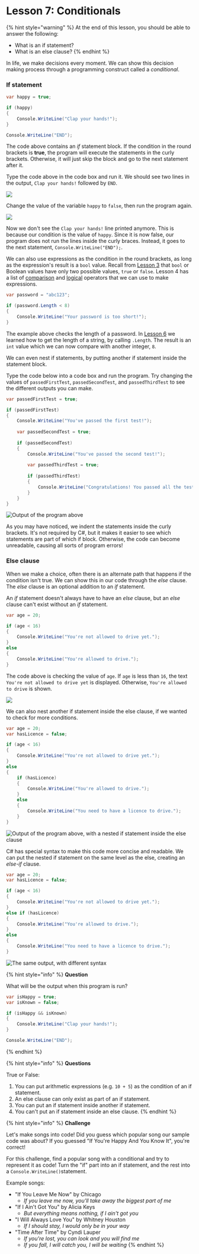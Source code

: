# Lesson 7: Conditionals

{% hint style="warning" %}
At the end of this lesson, you should be able to answer the following:

* What is an if statement?
* What is an else clause?
{% endhint %}

In life, we make decisions every moment. We can show this decision making process through a programming construct called a _conditional_.

### If statement

```csharp
var happy = true;

if (happy)
{
    Console.WriteLine("Clap your hands!");
}

Console.WriteLine("END");
```

The code above contains an _if_ statement block. If the condition in the round brackets is **true**, the program will execute the statements in the curly brackets. Otherwise, it will just skip the block and go to the next statement after it.

Type the code above in the code box and run it. We should see two lines in the output, `Clap your hands!` followed by `END`.

![](../.gitbook/assets/2021-07-13_0-39-44.png)

Change the value of the variable `happy` to `false`, then run the program again.

![](../.gitbook/assets/2021-07-13_0-40-20.png)

Now we don't see the `Clap your hands!` line printed anymore. This is because our condition is the value of `happy`. Since it is now false, our program does not run the lines inside the curly braces. Instead, it goes to the next statement, `Console.WriteLine("END");`.

We can also use expressions as the condition in the round brackets, as long as the expression's result is a `bool` value. Recall from [Lesson 3](lesson-3-data-types.md#boolean) that `bool` or Boolean values have only two possible values, `true` or `false`. Lesson 4 has a list of [comparison](lesson-4-operators.md#comparison-operators) and [logical](lesson-4-operators.md#logical-operators) operators that we can use to make expressions.

```csharp
var password = "abc123";

if (password.Length < 8)
{
    Console.WriteLine("Your password is too short!");
} 
```

The example above checks the length of a password. In [Lesson 6](lesson-6-strings.md) we learned how to get the length of a string, by calling `.Length`. The result is an `int` value which we can now compare with another integer, `8`.

We can even nest if statements, by putting another if statement inside the statement block.

Type the code below into a code box and run the program. Try changing the values of `passedFirstTest`, `passedSecondTest`, and `passedThirdTest` to see the different outputs you can make.

```csharp
var passedFirstTest = true;

if (passedFirstTest)
{
    Console.WriteLine("You've passed the first test!");
    
    var passedSecondTest = true;
    
    if (passedSecondTest)
    {
        Console.WriteLine("You've passed the second test!");
        
        var passedThirdTest = true;
        
        if (passedThirdTest)
        {
            Console.WriteLine("Congratulations! You passed all the tests!");
        }
    }
}
```

![Output of the program above](../.gitbook/assets/2021-07-13_0-41-10.png)

As you may have noticed, we indent the statements inside the curly brackets. It's not required by C\#, but it makes it easier to see which statements are part of which if block. Otherwise, the code can become unreadable, causing all sorts of program errors!

### Else clause

When we make a choice, often there is an alternate path that happens if the condition isn't true. We can show this in our code through the _else_ clause. The _else_ clause is an optional addition to an _if_ statement.

An _if_ statement doesn't always have to have an _else_ clause, but an _else_ clause can't exist without an _if_ statement.

```csharp
var age = 20;

if (age < 16)
{
    Console.WriteLine("You're not allowed to drive yet.");
}
else
{
    Console.WriteLine("You're allowed to drive.");
}
```

The code above is checking the value of `age`. If `age` is less than `16`, the text `You're not allowed to drive yet` is displayed. Otherwise, `You're allowed to drive` is shown.

![](../.gitbook/assets/2021-07-13_0-42-22.png)

We can also nest another if statement inside the else clause, if we wanted to check for more conditions.

```csharp
var age = 20;
var hasLicence = false;

if (age < 16)
{
    Console.WriteLine("You're not allowed to drive yet.");
}
else
{
    if (hasLicence)
    {
        Console.WriteLine("You're allowed to drive.");
    }
    else
    {
        Console.WriteLine("You need to have a licence to drive.");
    }    
}
```

![Output of the program above, with a nested if statement inside the else clause](../.gitbook/assets/2021-07-13_0-43-16.png)

C\# has special syntax to make this code more concise and readable. We can put the nested if statement on the same level as the else, creating an _else-if_ clause.

```csharp
var age = 20;
var hasLicence = false;

if (age < 16)
{
    Console.WriteLine("You're not allowed to drive yet.");
}
else if (hasLicence)
{
    Console.WriteLine("You're allowed to drive.");
}
else
{
    Console.WriteLine("You need to have a licence to drive.");
}
```

![The same output, with different syntax](../.gitbook/assets/2021-07-13_0-43-45.png)

{% hint style="info" %}
**Question**

What will be the output when this program is run?

```csharp
var isHappy = true;
var isKnown = false;

if (isHappy && isKnown)
{
    Console.WriteLine("Clap your hands!");
}

Console.WriteLine("END");
```
{% endhint %}

{% hint style="info" %}
**Questions**

True or False:

1. You can put arithmetic expressions \(e.g. `10 + 5`\) as the condition of an if statement.
2. An else clause can only exist as part of an if statement.
3. You can put an if statement inside another if statement.
4. You can't put an if statement inside an else clause.
{% endhint %}

{% hint style="info" %}
**Challenge**

Let's make songs into code! Did you guess which popular song our sample code was about? If you guessed "If You're Happy And You Know It", you're correct!

For this challenge, find a popular song with a conditional and try to represent it as code! Turn the "if" part into an if statement, and the rest into a `Console.WriteLine()`statement.

Example songs:

* "If You Leave Me Now" by Chicago
  * _If you leave me now, you'll take away the biggest part of me_
* "If I Ain't Got You" by Alicia Keys
  * _But everything means nothing, if I ain't got you_
* "I Will Always Love You" by Whitney Houston
  * _If I should stay, I would only be in your way_
* "Time After Time" by Cyndi Lauper
  * _If you're lost, you can look and you will find me_
  * _If you fall, I will catch you, I will be waiting_
{% endhint %}


